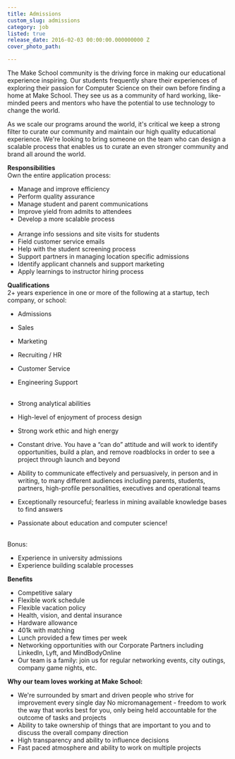 ```yaml
---
title: Admissions
custom_slug: admissions
category: job
listed: true
release_date: 2016-02-03 00:00:00.000000000 Z
cover_photo_path: 

---
```

The Make School community is the driving force in making our educational experience inspiring. Our students frequently share their experiences of exploring their passion for Computer Science on their own before finding a home at Make School. They see us as a community of hard working, like-minded peers and mentors who have the potential to use technology to change the world.

As we scale our programs around the world, it's critical we keep a strong filter to curate our community and maintain our high quality educational experience. We're looking to bring someone on the team who can design a scalable process that enables us to curate an even stronger community and brand all around the world.

**Responsibilities**
<br>Own the entire application process:

- Manage and improve efficiency 
- Perform quality assurance
- Manage student and parent communications
- Improve yield from admits to attendees
- Develop a more scalable process
<br><br>
- Arrange info sessions and site visits for students
- Field customer service emails
- Help with the student screening process
- Support partners in managing location specific admissions 
- Identify applicant channels and support marketing
- Apply learnings to instructor hiring process


**Qualifications**
<br>2+ years experience in one or more of the following at a startup, tech company, or school:

- Admissions
- Sales
- Marketing
- Recruiting / HR
- Customer Service
- Engineering Support
<br><br>

- Strong analytical abilities
- High-level of enjoyment of process design
- Strong work ethic and high energy
- Constant drive. You have a “can do” attitude and will work to identify opportunities, build a plan, and remove roadblocks in order to see a project through launch and beyond
- Ability to communicate effectively and persuasively, in person and in writing, to many different audiences including parents, students, partners, high-profile personalities, executives and operational teams
- Exceptionally resourceful; fearless in mining available knowledge bases to find answers
- Passionate about education and computer science!
<br><br>

Bonus:
- Experience in university admissions
- Experience building scalable processes

**Benefits**

- Competitive salary
- Flexible work schedule
- Flexible vacation policy
- Health, vision, and dental insurance
- Hardware allowance
- 401k with matching
- Lunch provided a few times per week 
- Networking opportunities with our Corporate Partners including LinkedIn, Lyft, and MindBodyOnline
- Our team is a family: join us for regular networking events, city outings, company game nights, etc.

**Why our team loves working at Make School:**

- We're surrounded by smart and driven people who strive for improvement every single day
 No micromanagement - freedom to work the way that works best for you, only being held accountable for the outcome of tasks and projects
- Ability to take ownership of things that are important to you and to discuss the overall company direction
- High transparency and ability to influence decisions
- Fast paced atmosphere and ability to work on multiple projects